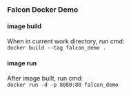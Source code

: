### Falcon Docker Demo

#### image build
When in current work directory, run cmd:  
`docker build --tag falcon_demo .`

#### image run
After image built, run cmd:  
`docker run -d -p 8080:80 falcon_demo`